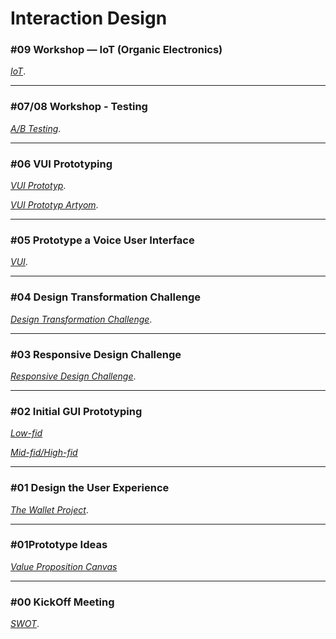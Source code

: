 # Interaction Design

### #09 Workshop — IoT (Organic Electronics)

[*IoT*]().

* * *

### #07/08 Workshop - Testing

[*A/B Testing*](/assets/ab/AB_Testing.pdf).

* * *

### #06 VUI Prototyping 

[*VUI Prototyp*](vui_prototyp.md).

[*VUI Prototyp Artyom*](vui_artyom/index.html).

* * *

### #05 Prototype a Voice User Interface 

[*VUI*](vui.md).

* * *

### #04 Design Transformation Challenge 

[*Design Transformation Challenge*](transformation.md).

* * *

### #03 Responsive Design Challenge 

[*Responsive Design Challenge*](responsive.md).

* * *

### #02 Initial GUI Prototyping

[*Low-fid*](GUI_low.md)

[*Mid-fid/High-fid*](GUI_mid.md)

* * *

### #01 Design the User Experience 

 [*The Wallet Project*](wallet.md).

* * *

### #01Prototype Ideas 

[*Value Proposition Canvas*](VPC.md)

* * *
### #00 KickOff Meeting 

[*SWOT*](SWOT.md).
